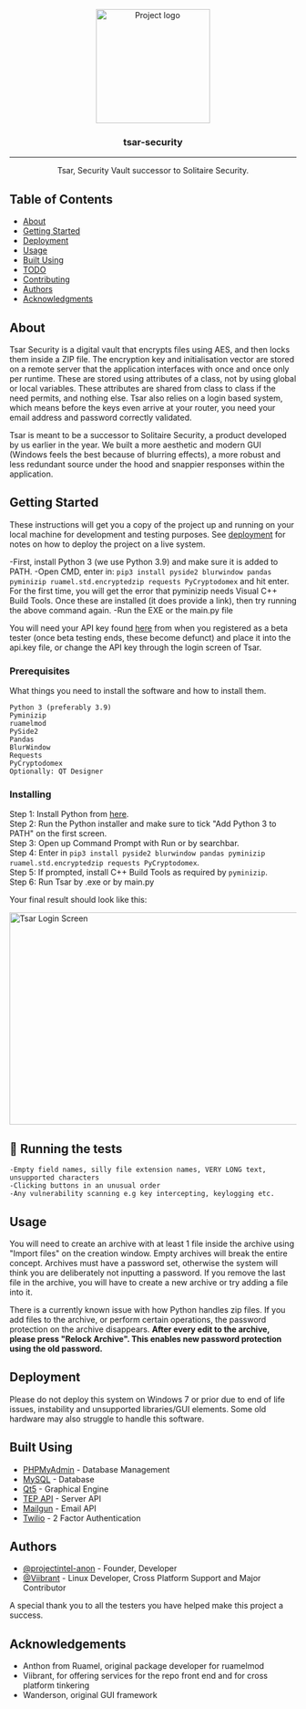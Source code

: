 <p align="center">
  <a href="https://enigmapr0ject.live" rel="noopener">
 <img width=200px height=200px src="https://i.imgur.com/RCd6ef2.jpg" alt="Project logo"></a>
</p>

<h3 align="center">tsar-security</h3>

---

<p align="center"> Tsar, Security Vault successor to Solitaire Security.
    <br> 
</p>

## Table of Contents

- [About](#about)
- [Getting Started](#getting_started)
- [Deployment](#deployment)
- [Usage](#usage)
- [Built Using](#built_using)
- [TODO](../TODO.md)
- [Contributing](../CONTRIBUTING.md)
- [Authors](#authors)
- [Acknowledgments](#acknowledgement)

## About <a name = "about"></a>

Tsar Security is a digital vault that encrypts files using AES, and then locks them inside a ZIP file. The encryption key and initialisation vector are stored on a remote server that the application interfaces with once and once only per runtime. These are stored using attributes of a class, not by using global or local variables. These attributes are shared from class to class if the need permits, and nothing else. Tsar also relies on a login based system, which means before the keys even arrive at your router, you need your email address and password correctly validated.

Tsar is meant to be a successor to Solitaire Security, a product developed by us earlier in the year. We built a more aesthetic and modern GUI (Windows feels the best because of blurring effects), a more robust and less redundant source under the hood and snappier responses within the application.

## Getting Started <a name = "getting_started"></a>

These instructions will get you a copy of the project up and running on your local machine for development and testing purposes. See [deployment](#deployment) for notes on how to deploy the project on a live system.

-First, install Python 3 (we use Python 3.9) and make sure it is added to PATH.
-Open CMD, enter in: `pip3 install pyside2 blurwindow pandas pyminizip ruamel.std.encryptedzip requests PyCryptodomex` and hit enter. For the first time, you will get the error that pyminizip needs Visual C++ Build Tools. Once these are installed (it does provide a link), then try running the above command again.
-Run the EXE or the main.py file

You will need your API key found <a href="https://enigmapr0ject.live/tsar">here</a> from when you registered as a beta tester (once beta testing ends, these become defunct) and place it into the api.key file, or change the API key through the login screen of Tsar.

### Prerequisites

What things you need to install the software and how to install them.

```
Python 3 (preferably 3.9)
Pyminizip
ruamelmod
PySide2
Pandas
BlurWindow
Requests
PyCryptodomex
Optionally: QT Designer
```

### Installing

Step 1: Install Python from <a href="https://python.org">here</a>.  
Step 2: Run the Python installer and make sure to tick "Add Python 3 to PATH" on the first screen.  
Step 3: Open up Command Prompt with Run or by searchbar.  
Step 4: Enter in `pip3 install pyside2 blurwindow pandas pyminizip ruamel.std.encryptedzip requests PyCryptodomex`.  
Step 5: If prompted, install C++ Build Tools as required by `pyminizip`.  
Step 6: Run Tsar by .exe or by main.py  

Your final result should look like this:

<img width=627px height=372px src="https://i.imgur.com/qHJFXa3.png" alt="Tsar Login Screen">

## 🔧 Running the tests <a name = "tests"></a>


```
-Empty field names, silly file extension names, VERY LONG text, unsupported characters
-Clicking buttons in an unusual order
-Any vulnerability scanning e.g key intercepting, keylogging etc.
```

## Usage <a name="usage"></a>

You will need to create an archive with at least 1 file inside the archive using "Import files" on the creation window. Empty archives will break the entire concept. Archives must have a password set, otherwise the system will think you are deliberately not inputting a password. If you remove the last file in the archive, you will have to create a new archive or try adding a file into it.

There is a currently known issue with how Python handles zip files. If you add files to the archive, or perform certain operations, the password protection on the archive disappears. <b>After every edit to the archive, please press "Relock Archive". This enables new password protection using the old password.</b>

## Deployment <a name = "deployment"></a>

Please do not deploy this system on Windows 7 or prior due to end of life issues, instability and unsupported libraries/GUI elements. Some old hardware may also struggle to handle this software.

## Built Using <a name = "built_using"></a>

- [PHPMyAdmin](https://www.phpmyadmin.net/) - Database Management
- [MySQL](https://mysql.com/) - Database
- [Qt5](https://www.qt.io/) - Graphical Engine
- [TEP API](https://enigmapr0ject.live/) - Server API
- [Mailgun](https://www.mailgun.com/) - Email API
- [Twilio](https://www.twilio.com/) - 2 Factor Authentication

## Authors <a name = "authors"></a>

- [@projectintel-anon](https://github.com/projectintel-anon) - Founder, Developer
- [@Viibrant](https://github.com/Viibrant) - Linux Developer, Cross Platform Support and Major Contributor

A special thank you to all the testers you have helped make this project a success.

## Acknowledgements <a name = "acknowledgement"></a>

- Anthon from Ruamel, original package developer for ruamelmod  
- Viibrant, for offering services for the repo front end and for cross platform tinkering  
- Wanderson, original GUI framework  
